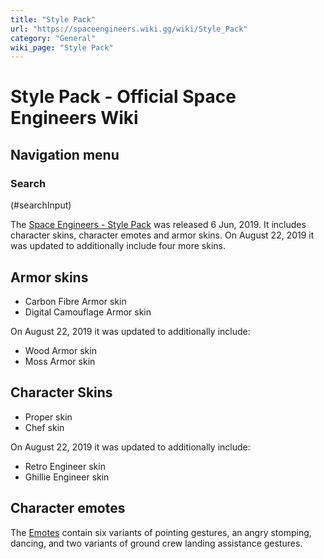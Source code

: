 ```yaml
---
title: "Style Pack"
url: "https://spaceengineers.wiki.gg/wiki/Style_Pack"
category: "General"
wiki_page: "Style Pack"
---
```


# Style Pack - Official Space Engineers Wiki

## Navigation menu

### Search

(#searchInput)

The [Space Engineers - Style Pack](https://store.steampowered.com/app/1084680/Space_Engineers__Style_Pack) was released 6 Jun, 2019. It includes character skins, character emotes and armor skins. On August 22, 2019 it was updated to additionally include four more skins.

## Armor skins

*   Carbon Fibre Armor skin
*   Digital Camouflage Armor skin

On August 22, 2019 it was updated to additionally include:

*   Wood Armor skin
*   Moss Armor skin

## Character Skins

*   Proper skin
*   Chef skin

On August 22, 2019 it was updated to additionally include:

*   Retro Engineer skin
*   Ghillie Engineer skin

## Character emotes

The [Emotes](https://spaceengineers.wiki.gg/wiki/Emotes "Emotes") contain six variants of pointing gestures, an angry stomping, dancing, and two variants of ground crew landing assistance gestures.